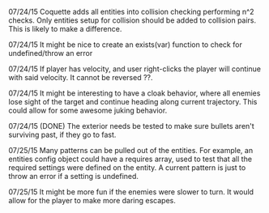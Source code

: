 07/24/15 Coquette adds all entities into collision checking performing n^2
checks. Only entities setup for collision should be added to collision pairs.
This is likely to make a difference.

07/24/15 It might be nice to create an exists(var) function to check for
undefined/throw an error

07/24/15 If player has velocity, and user right-clicks the player will
continue with said velocity. It cannot be reversed ??.

07/24/15 It might be interesting to have a cloak behavior, where all enemies
lose sight of the target and continue heading along current trajectory. This
could allow for some awesome juking behavior.

07/24/15 (DONE) The exterior needs be tested to make sure bullets aren't surviving
past, if they go to fast.

07/25/15 Many patterns can be pulled out of the entities. For example, an
entities config object could have a requires array, used to test that all the
required settings were defined on the entity. A current pattern is just to
throw an error if a setting is undefined. 

07/25/15 It might be more fun if the enemies were slower to turn. It would
allow for the player to make more daring escapes. 
